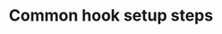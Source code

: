 ---
title: Common hook setup steps
excerpt: Overview and considerations when implementing an event or inline hook
layout: Guides
sections:
 - main
---